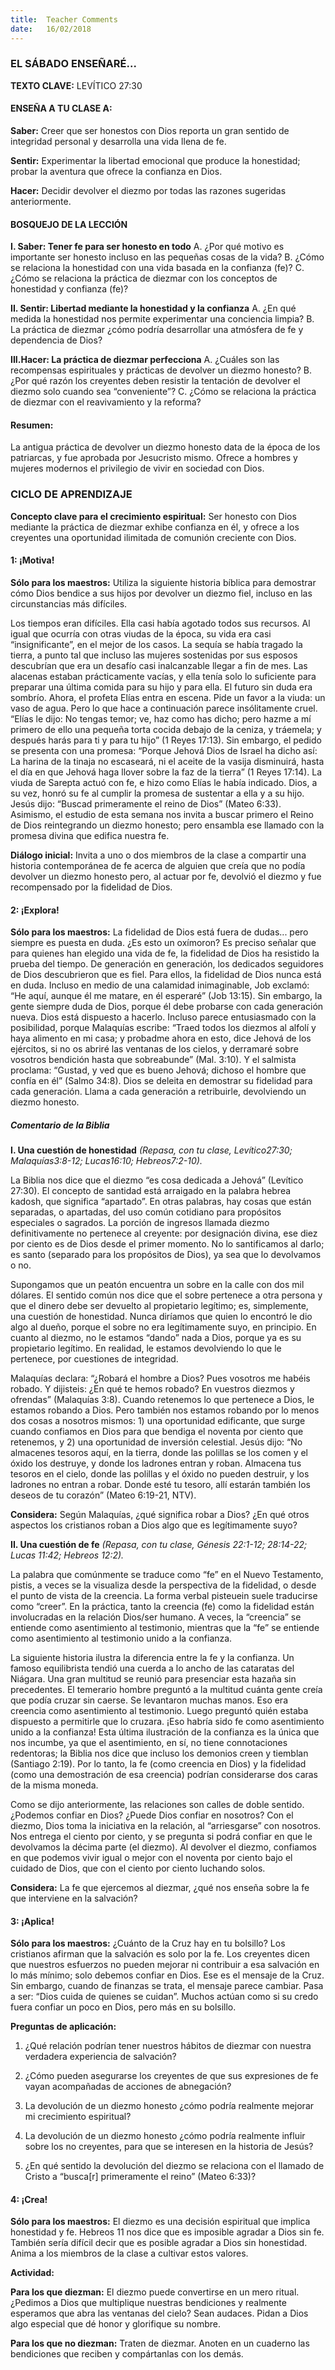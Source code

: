 ```yaml
---
title:  Teacher Comments
date:   16/02/2018
---
```


### EL SÁBADO ENSEÑARÉ...

**TEXTO CLAVE:** LEVÍTICO 27:30

#### ENSEÑA A TU CLASE A:

**Saber:** Creer que ser honestos con Dios reporta un gran sentido de integridad personal y desarrolla una vida llena de fe.

**Sentir:** Experimentar la libertad emocional que produce la honestidad; probar la aventura que ofrece la confianza en Dios. 

**Hacer:** Decidir devolver el diezmo por todas las razones sugeridas anteriormente.

#### BOSQUEJO DE LA LECCIÓN

**I. Saber: Tener fe para ser honesto en todo**
A. ¿Por qué motivo es importante ser honesto incluso en las pequeñas cosas de la vida?
B. ¿Cómo se relaciona la honestidad con una vida basada en la confianza (fe)?
C. ¿Cómo se relaciona la práctica de diezmar con los conceptos de honestidad y confianza (fe)?

**II. Sentir: Libertad mediante la honestidad y la confianza**
A. ¿En qué medida la honestidad nos permite experimentar una conciencia limpia?
B. La práctica de diezmar ¿cómo podría desarrollar una atmósfera de fe y dependencia de Dios?

**III.Hacer: La práctica de diezmar perfecciona**
A. ¿Cuáles son las recompensas espirituales y prácticas de devolver un diezmo honesto?
B. ¿Por qué razón los creyentes deben resistir la tentación de devolver el diezmo solo cuando sea “conveniente”?
C. ¿Cómo se relaciona la práctica de diezmar con el reavivamiento y la reforma?

#### Resumen: 

La antigua práctica de devolver un diezmo honesto data de la época de los patriarcas, y fue aprobada por Jesucristo mismo. Ofrece a hombres y mujeres modernos el privilegio de vivir en sociedad con Dios.

### CICLO DE APRENDIZAJE

**Concepto clave para el crecimiento espiritual:** Ser honesto con Dios mediante la práctica de diezmar exhibe confianza en él, y ofrece a los creyentes una oportunidad ilimitada de comunión creciente con Dios.

#### 1: ¡Motiva!

**Sólo para los maestros:** Utiliza la siguiente historia bíblica para demostrar cómo Dios bendice a sus hijos por devolver un diezmo fiel, incluso en las circunstancias más difíciles. 

Los tiempos eran difíciles. Ella casi había agotado todos sus recursos. Al igual que ocurría con otras viudas de la época, su vida era casi “insignificante”, en el mejor de los casos. La sequía se había tragado la tierra, a punto tal que incluso las mujeres sostenidas por sus esposos descubrían que era un desafío casi inalcanzable llegar a fin de mes. Las alacenas estaban prácticamente vacías, y ella tenía solo lo suficiente para preparar una última comida para su hijo y para ella. El futuro sin duda era sombrío. Ahora, el profeta Elías entra en escena. Pide un favor a la viuda: un vaso de agua. Pero lo que hace a continuación parece insólitamente cruel. “Elías le dijo: No tengas temor; ve, haz como has dicho; pero hazme a mí primero de ello una pequeña torta cocida debajo de la ceniza, y tráemela; y después harás para ti y para tu hijo” (1 Reyes 17:13). Sin embargo, el pedido se presenta con una promesa: “Porque Jehová Dios de Israel ha dicho así: La harina de la tinaja no escaseará, ni el aceite de la vasija disminuirá, hasta el día en que Jehová haga llover sobre la faz de la tierra” (1 Reyes 17:14). La viuda de Sarepta actuó con fe, e hizo como Elías le había indicado. Dios, a su vez, honró su fe al cumplir la promesa de sustentar a ella y a su hijo. Jesús dijo: “Buscad primeramente el reino de Dios” (Mateo 6:33). Asimismo, el estudio de esta semana nos invita a buscar primero el Reino de Dios reintegrando un diezmo honesto; pero ensambla ese llamado con la promesa divina que edifica nuestra fe. 

**Diálogo inicial:** Invita a uno o dos miembros de la clase a compartir una  historia contemporánea de fe acerca de alguien que creía que no podía devolver un diezmo honesto pero, al actuar por fe, devolvió el diezmo y fue recompensado por la fidelidad de Dios. 

#### 2: ¡Explora!

**Sólo para los maestros:** La fidelidad de Dios está fuera de dudas... pero siempre es puesta en duda. ¿Es esto un oxímoron? Es preciso señalar que para quienes han elegido una vida de fe, la fidelidad de Dios ha resistido la prueba del tiempo. De generación en generación, los dedicados seguidores de Dios descubrieron que es fiel. Para ellos, la fidelidad de Dios nunca está en duda. Incluso en medio de una calamidad inimaginable, Job exclamó: “He aquí, aunque él me matare, en él esperaré” (Job 13:15). Sin embargo, la gente siempre duda de Dios, porque él debe probarse con cada generación nueva. Dios está dispuesto a hacerlo. Incluso parece entusiasmado con la posibilidad, porque Malaquías escribe: “Traed todos los diezmos al alfolí y haya alimento en mi casa; y probadme ahora en esto, dice Jehová de los ejércitos, si no os abriré las ventanas de los cielos, y derramaré sobre vosotros bendición hasta que sobreabunde” (Mal. 3:10). Y el salmista proclama: “Gustad, y ved que es bueno Jehová; dichoso el hombre que confía en él” (Salmo 34:8). Dios se deleita en demostrar su fidelidad para cada generación. Llama a cada generación a retribuirle, devolviendo un diezmo honesto. 

##### Comentario de la Biblia

**I. Una cuestión de honestidad**
*(Repasa, con tu clase, Levítico27:30; Malaquías3:8-12; Lucas16:10; Hebreos7:2-10).*

La Biblia nos dice que el diezmo “es cosa dedicada a Jehová” (Levítico 27:30). El concepto de santidad está arraigado en la palabra hebrea kadosh, que significa “apartado”. En otras palabras, hay cosas que están separadas, o apartadas, del uso común cotidiano para propósitos especiales o sagrados. La porción de ingresos llamada diezmo definitivamente no pertenece al creyente: por designación divina, ese diez por ciento es de Dios desde el primer momento. No lo santificamos al darlo; es santo (separado para los propósitos de Dios), ya sea que lo devolvamos o no. 

Supongamos que un peatón encuentra un sobre en la calle con dos mil dólares. El sentido común nos dice que el sobre pertenece a otra persona y que el dinero debe ser devuelto al propietario legítimo; es, simplemente, una cuestión de honestidad. Nunca diríamos que quien lo encontró le dio algo al dueño, porque el sobre no era legítimamente suyo, en principio. En cuanto al diezmo, no le estamos “dando” nada a Dios, porque ya es su propietario legítimo. En realidad, le estamos devolviendo lo que le pertenece, por cuestiones de integridad. 

Malaquías declara: “¿Robará el hombre a Dios? Pues vosotros me habéis robado. Y dijisteis: ¿En qué te hemos robado? En vuestros diezmos y ofrendas” (Malaquías 3:8). Cuando retenemos lo que pertenece a Dios, le estamos robando a Dios. Pero también nos estamos robando por lo menos dos cosas a nosotros mismos: 1) una oportunidad edificante, que surge cuando confiamos en Dios para que bendiga el noventa por ciento que retenemos, y 2) una oportunidad de inversión celestial. Jesús dijo: “No almacenes tesoros aquí, en la tierra, donde las polillas se los comen y el óxido los destruye, y donde los ladrones entran y roban. Almacena tus tesoros en el cielo, donde las polillas y el óxido no pueden destruir, y los ladrones no entran a robar. Donde esté tu tesoro, allí estarán también los deseos de tu corazón” (Mateo 6:19-21, NTV). 

**Considera:** Según Malaquías, ¿qué significa robar a Dios? ¿En qué otros aspectos los cristianos roban a Dios algo que es legítimamente suyo?  

**II. Una cuestión de fe**
*(Repasa, con tu clase, Génesis 22:1-12; 28:14-22; Lucas 11:42; Hebreos 12:2).*

La palabra que comúnmente se traduce como “fe” en el Nuevo Testamento, pistis, a veces se la visualiza desde la perspectiva de la fidelidad, o desde el punto de vista de la creencia. La forma verbal pisteuein suele traducirse como “creer”. En la práctica, tanto la creencia (fe) como la fidelidad están involucradas en la relación Dios/ser humano. A veces, la “creencia” se entiende como asentimiento al testimonio, mientras que la “fe” se entiende como asentimiento al testimonio unido a la confianza. 

La siguiente historia ilustra la diferencia entre la fe y la confianza. Un famoso equilibrista tendió una cuerda a lo ancho de las cataratas del Niágara. Una gran multitud se reunió para presenciar esta hazaña sin precedentes. El temerario hombre preguntó a la multitud cuánta gente creía que podía cruzar sin caerse. Se levantaron muchas manos. Eso era creencia como asentimiento al testimonio. Luego preguntó quién estaba dispuesto a permitirle que lo cruzara. ¡Eso habría sido fe como asentimiento unido a la confianza! Esta última ilustración de la confianza es la única que nos incumbe, ya que el asentimiento, en sí, no tiene connotaciones redentoras; la Biblia nos dice que incluso los demonios creen y tiemblan (Santiago 2:19). Por lo tanto, la fe (como creencia en Dios) y la fidelidad (como una demostración de esa creencia) podrían considerarse dos caras de la misma moneda. 

Como se dijo anteriormente, las relaciones son calles de doble sentido. ¿Podemos confiar en Dios? ¿Puede Dios confiar en nosotros? Con el diezmo, Dios toma la iniciativa en la relación, al “arriesgarse” con nosotros. Nos entrega el ciento por ciento, y se pregunta si podrá confiar en que le devolvamos la décima parte (el diezmo). Al devolver el diezmo, confiamos en que podemos vivir igual o mejor con el noventa por ciento bajo el cuidado de Dios, que con el ciento por ciento luchando solos. 

**Considera:** La fe que ejercemos al diezmar, ¿qué nos enseña sobre la fe que interviene en la salvación?

#### 3: ¡Aplica!

**Sólo para los maestros:** ¿Cuánto de la Cruz hay en tu bolsillo? Los cristianos afirman que la salvación es solo por la fe. Los creyentes dicen que nuestros esfuerzos no pueden mejorar ni contribuir a esa salvación en lo más mínimo; solo debemos confiar en Dios. Ese es el mensaje de la Cruz. Sin embargo, cuando de finanzas se trata, el mensaje parece cambiar. Pasa a ser: “Dios cuida de quienes se cuidan”. Muchos actúan como si su credo fuera confiar un poco en Dios, pero más en su bolsillo. 

**Preguntas de aplicación:**

1. ¿Qué relación podrían tener nuestros hábitos de diezmar con nuestra verdadera experiencia de salvación?

2. ¿Cómo pueden asegurarse los creyentes de que sus expresiones de fe vayan acompañadas de acciones de abnegación?

3. La devolución de un diezmo honesto ¿cómo podría realmente mejorar mi crecimiento espiritual?

4. La devolución de un diezmo honesto ¿cómo podría realmente influir sobre los no creyentes, para que se interesen en la historia de Jesús?

5. ¿En qué sentido la devolución del diezmo se relaciona con el llamado de Cristo a “busca[r] primeramente el reino” (Mateo 6:33)?

#### 4: ¡Crea!

**Sólo para los maestros:** El diezmo es una decisión espiritual que implica honestidad y fe. Hebreos 11 nos dice que es imposible agradar a Dios sin fe. También sería difícil decir que es posible agradar a Dios sin honestidad. Anima a los miembros de la clase a cultivar estos valores. 

**Actividad:**

**Para los que diezman:** El diezmo puede convertirse en un mero ritual. ¿Pedimos a Dios que multiplique nuestras bendiciones y realmente esperamos que abra las ventanas del cielo? Sean audaces. Pidan a Dios algo especial que dé honor y glorifique su nombre. 

**Para los que no diezman:** Traten de diezmar. Anoten en un cuaderno las bendiciones que reciben y compártanlas con los demás.